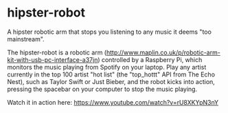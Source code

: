 hipster-robot
=============

A hipster robotic arm that stops you listening to any music it deems "too mainstream".

The hipster-robot is a robotic arm (http://www.maplin.co.uk/p/robotic-arm-kit-with-usb-pc-interface-a37jn) controlled by a Raspberry Pi, which monitors the music playing from Spotify on your laptop. Play any artist currently in the top 100 artist "hot list" (the "top_hottt" API from The Echo Nest), such as Taylor Swift or Just Bieber, and the robot kicks into action, pressing the spacebar on your computer to stop the music playing.

Watch it in action here: https://www.youtube.com/watch?v=rU8XKYpN3nY
